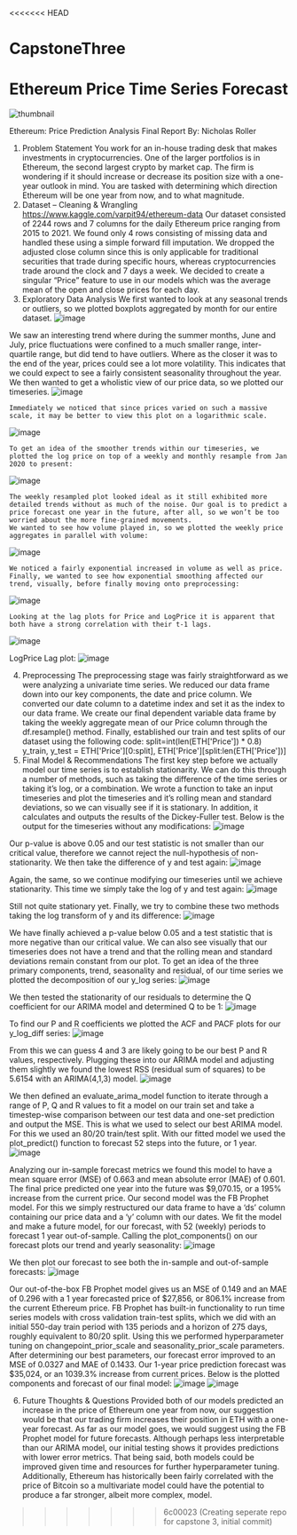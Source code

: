 <<<<<<< HEAD
# CapstoneThree
Ethereum Price Time Series Forecast
=======
![thumbnail](https://user-images.githubusercontent.com/80617423/150162453-ac6ae709-f008-4ff1-b194-bf508fe9137b.jpg)

Ethereum: Price Prediction Analysis Final Report
By: Nicholas Roller
1.	Problem Statement
You work for an in-house trading desk that makes investments in cryptocurrencies. One of the larger portfolios is in Ethereum, the second largest crypto by market cap. The firm is wondering if it should increase or decrease its position size with a one-year outlook in mind. You are tasked with determining which direction Ethereum will be one year from now, and to what magnitude.
2.	Dataset – Cleaning & Wrangling
https://www.kaggle.com/varpit94/ethereum-data
Our dataset consisted of 2244 rows and 7 columns for the daily Ethereum price ranging from 2015 to 2021. We found only 4 rows consisting of missing data and handled these using a simple forward fill imputation. We dropped the adjusted close column since this is only applicable for traditional securities that trade during specific hours, whereas cryptocurrencies trade around the clock and 7 days a week. We decided to create a singular “Price” feature to use in our models which was the average mean of the open and close prices for each day.
3.	Exploratory Data Analysis
We first wanted to look at any seasonal trends or outliers, so we plotted boxplots aggregated by month for our entire dataset. 
 ![image](https://user-images.githubusercontent.com/80617423/150161928-ff226d04-9763-4364-8c31-520d2b55d5df.png)

We saw an interesting trend where during the summer months, June and July, price fluctuations were confined to a much smaller range, inter-quartile range, but did tend to have outliers. Where as the closer it was to the end of the year, prices could see a lot more volatility. This indicates that we could expect to see a fairly consistent seasonality throughout the year.
	We then wanted to get a wholistic view of our price data, so we plotted our timeseries.
 ![image](https://user-images.githubusercontent.com/80617423/150161954-52f27df5-285f-42b5-aa49-00d3708d9aa8.png)

	Immediately we noticed that since prices varied on such a massive scale, it may be better to view this plot on a logarithmic scale.
 ![image](https://user-images.githubusercontent.com/80617423/150161967-5b84c1e6-b30f-4bf7-945a-3f9100c4c277.png)

	To get an idea of the smoother trends within our timeseries, we plotted the log price on top of a weekly and monthly resample from Jan 2020 to present:
 ![image](https://user-images.githubusercontent.com/80617423/150161985-dfc86eb4-c55b-46f7-ba2a-b07ba486879c.png)

	The weekly resampled plot looked ideal as it still exhibited more detailed trends without as much of the noise. Our goal is to predict a price forecast one year in the future, after all, so we won’t be too worried about the more fine-grained movements. 
	We wanted to see how volume played in, so we plotted the weekly price aggregates in parallel with volume:
 ![image](https://user-images.githubusercontent.com/80617423/150162016-71020da2-467d-4ae7-b974-f943b37cedf0.png)

	We noticed a fairly exponential increased in volume as well as price.
	Finally, we wanted to see how exponential smoothing affected our trend, visually, before finally moving onto preprocessing:
 ![image](https://user-images.githubusercontent.com/80617423/150162034-3aba4769-caec-4f6e-81dc-faa3e85d7621.png)

	Looking at the lag plots for Price and LogPrice it is apparent that both have a strong correlation with their t-1 lags.
 ![image](https://user-images.githubusercontent.com/80617423/150162045-032057f8-25ca-419c-a190-8e7971dbfb2c.png)

LogPrice Lag plot: 
![image](https://user-images.githubusercontent.com/80617423/150162089-1e555c5d-c3a7-412f-9a5b-bbf451bb8c5a.png)

4.	Preprocessing
The preprocessing stage was fairly straightforward as we were analyzing a univariate time series. We reduced our data frame down into our key components, the date and price column. We converted our date column to a datetime index and set it as the index to our data frame. We create our final dependent variable data frame by taking the weekly aggregate mean of our Price column through the df.resample() method. Finally, established our train and test splits of our dataset using the following code:
split=int(len(ETH['Price']) * 0.8) 
y_train, y_test = ETH['Price'][0:split], ETH['Price'][split:len(ETH['Price'])]
5.	Final Model & Recommendations
The first key step before we actually model our time series is to establish stationarity. We can do this through a number of methods, such as taking the difference of the time series or taking it’s log, or a combination. We wrote a function to take an input timeseries and plot the timeseries and it’s rolling mean and standard deviations, so we can visually see if it is stationary. In addition, it calculates and outputs the results of the Dickey-Fuller test. Below is the output for the timeseries without any modifications: 
 ![image](https://user-images.githubusercontent.com/80617423/150162113-00a613d3-ba8d-4d90-8e2f-0a5aae761f94.png)

Our p-value is above 0.05 and our test statistic is not smaller than our critical value, therefore we cannot reject the null-hypothesis of non-stationarity.
We then take the difference of y and test again:
 ![image](https://user-images.githubusercontent.com/80617423/150162131-181f914e-e4c6-4fbc-a6da-3eb9d10a22d6.png)

Again, the same, so we continue modifying our timeseries until we achieve stationarity. This time we simply take the log of y and test again:
 ![image](https://user-images.githubusercontent.com/80617423/150162149-c37a60e6-fe92-4942-bd40-d73733ea1da4.png)

Still not quite stationary yet. Finally, we try to combine these two methods taking the log transform of y and its difference:
 ![image](https://user-images.githubusercontent.com/80617423/150162165-191ac701-d97c-44d4-b7f8-6d3b90bf5846.png)

We have finally achieved a p-value below 0.05 and a test statistic that is more negative than our critical value. We can also see visually that our timeseries does not have a trend and that the rolling mean and standard deviations remain constant from our plot.
To get an idea of the three primary components, trend, seasonality and residual, of our time series we plotted the decomposition of our y_log series:
 ![image](https://user-images.githubusercontent.com/80617423/150162190-4eee71a4-8901-4d2e-965e-4113a771b149.png)

We then tested the stationarity of our residuals to determine the Q coefficient for our ARIMA model and determined Q to be 1:
 ![image](https://user-images.githubusercontent.com/80617423/150162211-12789301-6704-4b38-b99d-88f6a82c29ae.png)

To find our P and R coefficients we plotted the ACF and PACF plots for our y_log_diff series:
 ![image](https://user-images.githubusercontent.com/80617423/150162231-83e0eadf-7067-480f-a1b9-00ceb0a1bd45.png)

From this we can guess 4 and 3 are likely going to be our best P and R values, respectively. Plugging these into our ARIMA model and adjusting them slightly we found the lowest RSS (residual sum of squares) to be 5.6154 with an ARIMA(4,1,3) model. 
 ![image](https://user-images.githubusercontent.com/80617423/150162247-770a20c7-ec20-4edd-a11f-f64c5ad49528.png)

We then defined an evaluate_arima_model function to iterate through a range of P, Q and R values to fit a model on our train set and take a timestep-wise comparison between our test data and one-set prediction and output the MSE. This is what we used to select our best ARIMA model. For this we used an 80/20 train/test split. 
With our fitted model we used the plot_predict() function to forecast 52 steps into the future, or 1 year.
 ![image](https://user-images.githubusercontent.com/80617423/150162270-b8c18b55-a654-473c-929e-bc92a2d85acb.png)

Analyzing our in-sample forecast metrics we found this model to have a mean square error (MSE) of 0.663 and mean absolute error (MAE) of 0.601. The final price predicted one year into the future was $9,070.15, or a 195% increase from the current price.
Our second model was the FB Prophet model. For this we simply restructured our data frame to have a ‘ds’ column containing our price data and a ‘y’ column with our dates. We fit the model and make a future model, for our forecast, with 52 (weekly) periods to forecast 1 year out-of-sample. Calling the plot_components() on our forecast plots our trend and yearly seasonality:
 ![image](https://user-images.githubusercontent.com/80617423/150162290-78efe93c-63f9-49db-9afe-5b7346555f80.png)

We then plot our forecast to see both the in-sample and out-of-sample forecasts:
 ![image](https://user-images.githubusercontent.com/80617423/150162299-50131ba1-8eb5-4d93-9d3a-eced56581306.png)

Our out-of-the-box FB Prophet model gives us an MSE of 0.149 and an MAE of 0.296 with a 1 year forecasted price of $27,856, or 806.1% increase from the current Ethereum price.
FB Prophet has built-in functionality to run time series models with cross validation train-test splits, which we did with an initial 550-day train period with 135 periods and a horizon of 275 days, roughly equivalent to 80/20 split. Using this we performed hyperparameter tuning on changepoint_prior_scale and seasonality_prior_scale parameters. After determining our best parameters, our forecast error improved to an MSE of 0.0327 and MAE of 0.1433. Our 1-year price prediction forecast was $35,024, or an 1039.3% increase from current prices. Below is the plotted components and forecast of our final model:
 ![image](https://user-images.githubusercontent.com/80617423/150162312-ff7b3388-0c7d-47bc-b4c3-9550079ea0a2.png)
 ![image](https://user-images.githubusercontent.com/80617423/150162332-e80fa7c9-3767-4f81-9907-074534301be7.png)

 
6.	Future Thoughts & Questions
Provided both of our models predicted an increase in the price of Ethereum one year from now, our suggestion would be that our trading firm increases their position in ETH with a one-year forecast.
As far as our model goes, we would suggest using the FB Prophet model for future forecasts. Although perhaps less interpretable than our ARIMA model, our initial testing shows it provides predictions with lower error metrics. That being said, both models could be improved given time and resources for further hyperparameter tuning. Additionally, Ethereum has historically been fairly correlated with the price of Bitcoin so a multivariate model could have the potential to produce a far stronger, albeit more complex, model.
>>>>>>> 6c00023 (Creating seperate repo for capstone 3, initial commit)
